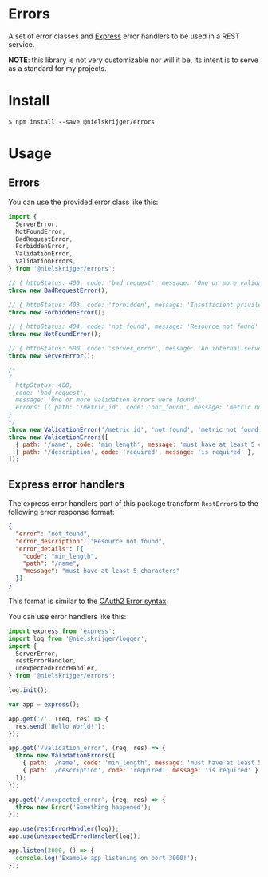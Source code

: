 # Errors

A set of error classes and [Express](http://expressjs.com/) error handlers to be used in a REST service.

**NOTE**: this library is not very customizable nor will it be, its intent is to serve as a standard for my projects.

# Install

```
$ npm install --save @nielskrijger/errors
```

# Usage

## Errors

You can use the provided error class like this:

```js
import {
  ServerError,
  NotFoundError,
  BadRequestError,
  ForbiddenError,
  ValidationError,
  ValidationErrors,
} from '@nielskrijger/errors';

// { httpStatus: 400, code: 'bad_request', message: 'One or more validation errors were found' }
throw new BadRequestError();

// { httpStatus: 403, code: 'forbidden', message: 'Insufficient privileges' }
throw new ForbiddenError();

// { httpStatus: 404, code: 'not_found', message: 'Resource not found' }
throw new NotFoundError();

// { httpStatus: 500, code: 'server_error', message: 'An internal server problem occurred' }
throw new ServerError();

/*
{
  httpStatus: 400,
  code: 'bad_request',
  message: 'One or more validation errors were found',
  errors: [{ path: '/metric_id', code: 'not_found', message: 'metric not found' }],
}
*/
throw new ValidationError('/metric_id', 'not_found', 'metric not found');
throw new ValidationErrors([
  { path: '/name', code: 'min_length', message: 'must have at least 5 characters' },
  { path: '/description', code: 'required', message: 'is required' },
]);
```

## Express error handlers

The express error handlers part of this package transform `RestError`s to the following error response format:

```json
{
  "error": "not_found",
  "error_description": "Resource not found",
  "error_details": [{
    "code": "min_length",
    "path": "/name",
    "message": "must have at least 5 characters"
  }]
}
```

This format is similar to the [OAuth2 Error syntax](https://tools.ietf.org/html/rfc6749#section-4.1.2.1).

You can use error handlers like this:

```js
import express from 'express';
import log from '@nielskrijger/logger';
import {
  ServerError,
  restErrorHandler,
  unexpectedErrorHandler,
} from '@nielskrijger/errors';

log.init();

var app = express();

app.get('/', (req, res) => {
  res.send('Hello World!');
});

app.get('/validation_error', (req, res) => {
  throw new ValidationErrors([
    { path: '/name', code: 'min_length', message: 'must have at least 5 characters' },
    { path: '/description', code: 'required', message: 'is required' },
  ]);
});

app.get('/unexpected_error', (req, res) => {
  throw new Error('Something happened');
});

app.use(restErrorHandler(log));
app.use(unexpectedErrorHandler(log));

app.listen(3000, () => {
  console.log('Example app listening on port 3000!');
});
```
